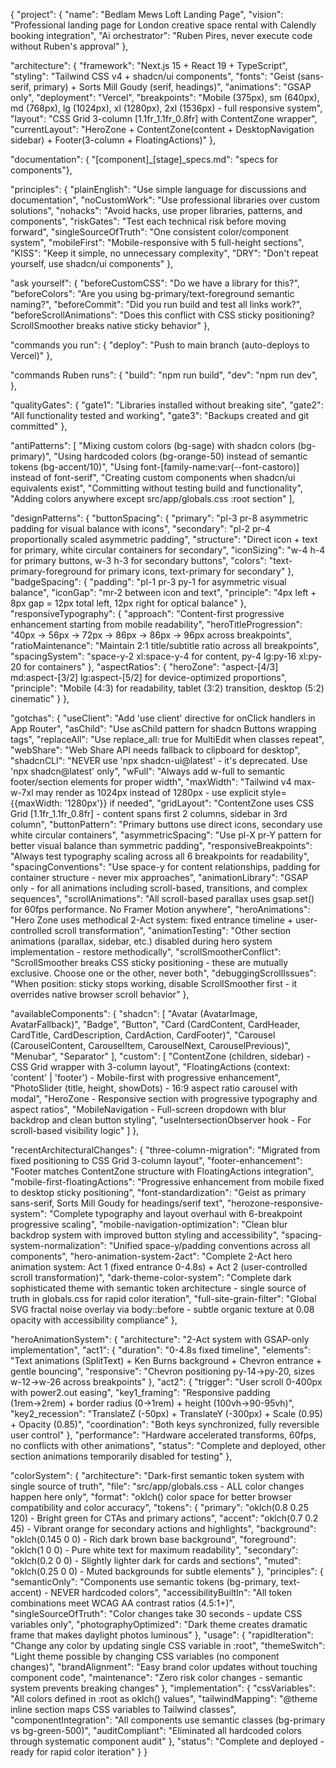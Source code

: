 {
  "project": {
    "name": "Bedlam Mews Loft Landing Page",
    "vision": "Professional landing page for London creative space rental with Calendly booking integration",
    "Ai orchestrator": "Ruben Pires, never execute code without Ruben's approval"
  },
  
  "architecture": {
    "framework": "Next.js 15 + React 19 + TypeScript",
    "styling": "Tailwind CSS v4 + shadcn/ui components",
    "fonts": "Geist (sans-serif, primary) + Sorts Mill Goudy (serif, headings)",
    "animations": "GSAP only",
    "deployment": "Vercel",
    "breakpoints": "Mobile (375px), sm (640px), md (768px), lg (1024px), xl (1280px), 2xl (1536px) - full responsive system",
    "layout": "CSS Grid 3-column [1.1fr_1.1fr_0.8fr] with ContentZone wrapper",
    "currentLayout": "HeroZone + ContentZone(content + DesktopNavigation sidebar) + Footer(3-column + FloatingActions)"
  },
  
  "documentation": {
    "[component]_[stage]_specs.md": "specs for components"},

  "principles": {
    "plainEnglish": "Use simple language for discussions and documentation",
    "noCustomWork": "Use professional libraries over custom solutions",
    "nohacks": "Avoid hacks, use proper libraries, patterns, and components",
    "riskGates": "Test each technical risk before moving forward",
    "singleSourceOfTruth": "One consistent color/component system",
    "mobileFirst": "Mobile-responsive with 5 full-height sections",
    "KISS": "Keep it simple, no unnecessary complexity",
    "DRY": "Don't repeat yourself, use shadcn/ui components"
  },
  
  "ask yourself": {
    "beforeCustomCSS": "Do we have a library for this?",
    "beforeColors": "Are you using bg-primary/text-foreground semantic naming?",
    "beforeCommit": "Did you run build and test all links work?",
    "beforeScrollAnimations": "Does this conflict with CSS sticky positioning? ScrollSmoother breaks native sticky behavior"
  },

  "commands you run": {
    "deploy": "Push to main branch (auto-deploys to Vercel)"
  },

  "commands Ruben runs": {
    "build": "npm run build",
    "dev": "npm run dev",
  },

  "qualityGates": {
    "gate1": "Libraries installed without breaking site",
    "gate2": "All functionality tested and working",
    "gate3": "Backups created and git committed"
  },

  "antiPatterns": [
    "Mixing custom colors (bg-sage) with shadcn colors (bg-primary)",
    "Using hardcoded colors (bg-orange-50) instead of semantic tokens (bg-accent/10)",
    "Using font-[family-name:var(--font-castoro)] instead of font-serif",
    "Creating custom components when shadcn/ui equivalents exist",
    "Committing without testing build and functionality",
    "Adding colors anywhere except src/app/globals.css :root section"
  ],

  "designPatterns": {
    "buttonSpacing": {
      "primary": "pl-3 pr-8 asymmetric padding for visual balance with icons",
      "secondary": "pl-2 pr-4 proportionally scaled asymmetric padding",
      "structure": "Direct icon + text for primary, white circular containers for secondary",
      "iconSizing": "w-4 h-4 for primary buttons, w-3 h-3 for secondary buttons",
      "colors": "text-primary-foreground for primary icons, text-primary for secondary"
    },
    "badgeSpacing": {
      "padding": "pl-1 pr-3 py-1 for asymmetric visual balance",
      "iconGap": "mr-2 between icon and text",
      "principle": "4px left + 8px gap = 12px total left, 12px right for optical balance"
    },
    "responsiveTypography": {
      "approach": "Content-first progressive enhancement starting from mobile readability",
      "heroTitleProgression": "40px → 56px → 72px → 86px → 86px → 96px across breakpoints",
      "ratioMaintenance": "Maintain 2:1 title/subtitle ratio across all breakpoints",
      "spacingSystem": "space-y-2 xl:space-y-4 for content, py-4 lg:py-16 xl:py-20 for containers"
    },
    "aspectRatios": {
      "heroZone": "aspect-[4/3] md:aspect-[3/2] lg:aspect-[5/2] for device-optimized proportions",
      "principle": "Mobile (4:3) for readability, tablet (3:2) transition, desktop (5:2) cinematic"
    }
  },

  "gotchas": {
    "useClient": "Add 'use client' directive for onClick handlers in App Router",
    "asChild": "Use asChild pattern for shadcn Buttons wrapping <a> tags",
    "replaceAll": "Use replace_all: true for MultiEdit when classes repeat",
    "webShare": "Web Share API needs fallback to clipboard for desktop",
    "shadcnCLI": "NEVER use 'npx shadcn-ui@latest' - it's deprecated. Use 'npx shadcn@latest' only",
    "wFull": "Always add w-full to semantic footer/section elements for proper width",
    "maxWidth": "Tailwind v4 max-w-7xl may render as 1024px instead of 1280px - use explicit style={{maxWidth: '1280px'}} if needed",
    "gridLayout": "ContentZone uses CSS Grid [1.1fr_1.1fr_0.8fr] - content spans first 2 columns, sidebar in 3rd column",
    "buttonPattern": "Primary buttons use direct icons, secondary use white circular containers",
    "asymmetricSpacing": "Use pl-X pr-Y pattern for better visual balance than symmetric padding",
    "responsiveBreakpoints": "Always test typography scaling across all 6 breakpoints for readability",
    "spacingConventions": "Use space-y for content relationships, padding for container structure - never mix approaches",
    "animationLibrary": "GSAP only - for all animations including scroll-based, transitions, and complex sequences",
    "scrollAnimations": "All scroll-based parallax uses gsap.set() for 60fps performance. No Framer Motion anywhere",
    "heroAnimations": "Hero Zone uses methodical 2-Act system: fixed entrance timeline + user-controlled scroll transformation",
    "animationTesting": "Other section animations (parallax, sidebar, etc.) disabled during hero system implementation - restore methodically",
    "scrollSmootherConflict": "ScrollSmoother breaks CSS sticky positioning - these are mutually exclusive. Choose one or the other, never both",
    "debuggingScrollIssues": "When position: sticky stops working, disable ScrollSmoother first - it overrides native browser scroll behavior"
  },

  "availableComponents": {
    "shadcn": [
      "Avatar (AvatarImage, AvatarFallback)",
      "Badge", 
      "Button",
      "Card (CardContent, CardHeader, CardTitle, CardDescription, CardAction, CardFooter)",
      "Carousel (CarouselContent, CarouselItem, CarouselNext, CarouselPrevious)",
      "Menubar",
      "Separator"
    ],
    "custom": [
      "ContentZone (children, sidebar) - CSS Grid wrapper with 3-column layout",
      "FloatingActions (context: 'content' | 'footer') - Mobile-first with progressive enhancement",
      "PhotoSlider (title, height, showDots) - 16:9 aspect ratio carousel with modal",
      "HeroZone - Responsive section with progressive typography and aspect ratios",
      "MobileNavigation - Full-screen dropdown with blur backdrop and clean button styling",
      "useIntersectionObserver hook - For scroll-based visibility logic"
    ]
  },

  "recentArchitecturalChanges": {
    "three-column-migration": "Migrated from fixed positioning to CSS Grid 3-column layout",
    "footer-enhancement": "Footer matches ContentZone structure with FloatingActions integration",
    "mobile-first-floatingActions": "Progressive enhancement from mobile fixed to desktop sticky positioning",
    "font-standardization": "Geist as primary sans-serif, Sorts Mill Goudy for headings/serif text",
    "herozone-responsive-system": "Complete typography and layout overhaul with 6-breakpoint progressive scaling",
    "mobile-navigation-optimization": "Clean blur backdrop system with improved button styling and accessibility",
    "spacing-system-normalization": "Unified space-y/padding conventions across all components",
    "hero-animation-system-2act": "Complete 2-Act hero animation system: Act 1 (fixed entrance 0-4.8s) + Act 2 (user-controlled scroll transformation)",
    "dark-theme-color-system": "Complete dark sophisticated theme with semantic token architecture - single source of truth in globals.css for rapid color iteration",
    "full-site-grain-filter": "Global SVG fractal noise overlay via body::before - subtle organic texture at 0.08 opacity with accessibility compliance"
  },

  "heroAnimationSystem": {
    "architecture": "2-Act system with GSAP-only implementation",
    "act1": {
      "duration": "0-4.8s fixed timeline",
      "elements": "Text animations (SplitText) + Ken Burns background + Chevron entrance + gentle bouncing",
      "responsive": "Chevron positioning py-14→py-20, sizes w-12→w-26 across breakpoints"
    },
    "act2": {
      "trigger": "User scroll 0-400px with power2.out easing",
      "key1_framing": "Responsive padding (1rem→2rem) + border radius (0→1rem) + height (100vh→90-95vh)",
      "key2_recession": "TranslateZ (-50px) + TranslateY (-300px) + Scale (0.95) + Opacity (0.85)",
      "coordination": "Both keys synchronized, fully reversible user control"
    },
    "performance": "Hardware accelerated transforms, 60fps, no conflicts with other animations",
    "status": "Complete and deployed, other section animations temporarily disabled for testing"
  },

  "colorSystem": {
    "architecture": "Dark-first semantic token system with single source of truth",
    "file": "src/app/globals.css - ALL color changes happen here only",
    "format": "oklch() color space for better browser compatibility and color accuracy",
    "tokens": {
      "primary": "oklch(0.8 0.25 120) - Bright green for CTAs and primary actions",
      "accent": "oklch(0.7 0.2 45) - Vibrant orange for secondary actions and highlights", 
      "background": "oklch(0.145 0 0) - Rich dark brown base background",
      "foreground": "oklch(1 0 0) - Pure white text for maximum readability",
      "secondary": "oklch(0.2 0 0) - Slightly lighter dark for cards and sections",
      "muted": "oklch(0.25 0 0) - Muted backgrounds for subtle elements"
    },
    "principles": {
      "semanticOnly": "Components use semantic tokens (bg-primary, text-accent) - NEVER hardcoded colors",
      "accessibilityBuiltIn": "All token combinations meet WCAG AA contrast ratios (4.5:1+)",
      "singleSourceOfTruth": "Color changes take 30 seconds - update CSS variables only",
      "photographyOptimized": "Dark theme creates dramatic frame that makes daylight photos luminous"
    },
    "usage": {
      "rapidIteration": "Change any color by updating single CSS variable in :root",
      "themeSwitch": "Light theme possible by changing CSS variables (no component changes)",
      "brandAlignment": "Easy brand color updates without touching component code",
      "maintenance": "Zero risk color changes - semantic system prevents breaking changes"
    },
    "implementation": {
      "cssVariables": "All colors defined in :root as oklch() values",
      "tailwindMapping": "@theme inline section maps CSS variables to Tailwind classes",
      "componentIntegration": "All components use semantic classes (bg-primary vs bg-green-500)",
      "auditCompliant": "Eliminated all hardcoded colors through systematic component audit"
    },
    "status": "Complete and deployed - ready for rapid color iteration"
  }
}